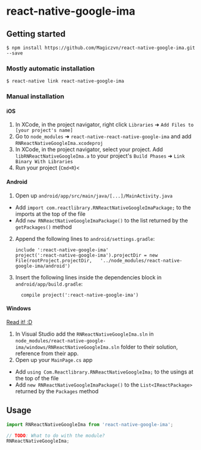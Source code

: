 
# react-native-google-ima

## Getting started

`$ npm install https://github.com/Magiczvn/react-native-google-ima.git --save`

### Mostly automatic installation

`$ react-native link react-native-google-ima`

### Manual installation


#### iOS

1. In XCode, in the project navigator, right click `Libraries` ➜ `Add Files to [your project's name]`
2. Go to `node_modules` ➜ `react-native-react-native-google-ima` and add `RNReactNativeGoogleIma.xcodeproj`
3. In XCode, in the project navigator, select your project. Add `libRNReactNativeGoogleIma.a` to your project's `Build Phases` ➜ `Link Binary With Libraries`
4. Run your project (`Cmd+R`)<

#### Android

1. Open up `android/app/src/main/java/[...]/MainActivity.java`
  - Add `import com.reactlibrary.RNReactNativeGoogleImaPackage;` to the imports at the top of the file
  - Add `new RNReactNativeGoogleImaPackage()` to the list returned by the `getPackages()` method
2. Append the following lines to `android/settings.gradle`:
  	```
  	include ':react-native-google-ima'
  	project(':react-native-google-ima').projectDir = new File(rootProject.projectDir, 	'../node_modules/react-native-google-ima/android')
  	```
3. Insert the following lines inside the dependencies block in `android/app/build.gradle`:
  	```
      compile project(':react-native-google-ima')
  	```

#### Windows
[Read it! :D](https://github.com/ReactWindows/react-native)

1. In Visual Studio add the `RNReactNativeGoogleIma.sln` in `node_modules/react-native-google-ima/windows/RNReactNativeGoogleIma.sln` folder to their solution, reference from their app.
2. Open up your `MainPage.cs` app
  - Add `using Com.Reactlibrary.RNReactNativeGoogleIma;` to the usings at the top of the file
  - Add `new RNReactNativeGoogleImaPackage()` to the `List<IReactPackage>` returned by the `Packages` method


## Usage
```javascript
import RNReactNativeGoogleIma from 'react-native-google-ima';

// TODO: What to do with the module?
RNReactNativeGoogleIma;
```
  
